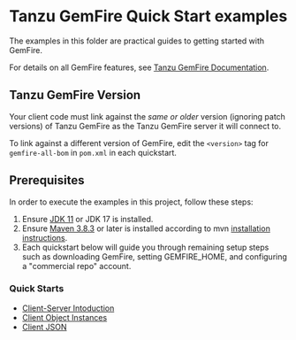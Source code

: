 <!--
  ~ Copyright (c) VMware, Inc. 2023. All rights reserved.
  -->

# Tanzu GemFire Quick Start examples
The examples in this folder are practical guides to getting started with GemFire.

For details on all GemFire features, see [Tanzu GemFire Documentation](https://docs.vmware.com/en/VMware-GemFire).

## Tanzu GemFire Version
Your client code must link against the _same or older_ version (ignoring patch versions) of Tanzu GemFire as the Tanzu GemFire server it will connect to.

To link against a different version of GemFire, edit the `<version>` tag for `gemfire-all-bom` in `pom.xml` in each quickstart.

## Prerequisites

In order to execute the examples in this project, follow these steps:
1. Ensure [JDK 11](https://bell-sw.com/pages/downloads/) or JDK 17 is installed.
1. Ensure [Maven 3.8.3](https://maven.apache.org/download.cgi) or later is installed according to mvn [installation instructions](https://maven.apache.org/install.html).
1. Each quickstart below will guide you through remaining setup steps such as downloading GemFire, setting GEMFIRE_HOME, and configuring a "commercial repo" account.

### Quick Starts

* [Client-Server Intoduction](001_client_server_introduction/)
* [Client Object Instances](002_client_server_user_objects/)
* [Client JSON](003_client_server_json/)
